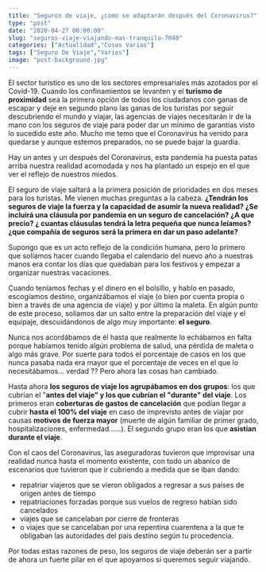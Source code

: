 ```yaml
---
title: "Seguros de viaje, ¿como se adaptarán después del Coronavirus?"
type: "post"
date: "2020-04-27 00:00:00"
slug: "seguros-viaje-viajando-mas-tranquilo-7040"
categories: ["Actualidad","Cosas Varias"]
tags: ["Seguro De Viaje","Varios"]
image: "post-background.jpg"
---
```


El sector turístico es uno de los sectores empresariales más azotados por el Covid-19. Cuando los confinamientos se levanten y el **turismo de proximidad** sea la primera opción de todos los ciudadanos con ganas de escapar y deje en segundo plano las ganas de los turistas por seguir descubriendo el mundo y viajar, las agencias de viajes necesitarán ir de la mano con los seguros de viaje para poder dar un mínimo de garantías visto lo sucedido este año. Mucho me temo que el Coronavirus ha venido para quedarse y aunque estemos preparados, no se puede bajar la guardia.  
  
Hay un antes y un después del Coronavirus, esta pandemia ha puesta patas arriba nuestra realidad acomodada y nos ha plantado un espejo en el que ver el reflejo de nuestros miedos.  
  
El seguro de viaje saltará a la primera posición de prioridades en dos meses para los turistas. Me vienen muchas preguntas a la cabeza. **¿Tendrán los seguros de viaje la fuerza y la capacidad de asumir la nueva realidad? ¿Se incluirá una cláusula por pandemia en un seguro de cancelación? ¿A que precio? ¿ cuantas cláusulas tendrá la letra pequeña que nunca leíamos? ¿que compañía de seguros será la primera en dar un paso adelante?**   
  
Supongo que es un acto reflejo de la condición humana, pero lo primero que solíamos hacer cuando llegaba el calendario del nuevo año a nuestras manos era contar los días que quedaban para los festivos y empezar a organizar nuestras vacaciones.  
  
Cuando teníamos fechas y el dinero en el bolsillo, y hablo en pasado, escogíamos destino, organizábamos el viaje (o bien por cuenta propia o bien a través de una agencia de viaje) y por último la maleta. En algún punto de este proceso, solíamos dar un salto entre la preparación del viaje y el equipaje, descuidándonos de algo muy importante: **el seguro**.  
  
Nunca nos acordábamos de él hasta que realmente lo echábamos en falta porque habíamos tenido algún problema de salud, una pérdida de maleta o algo más grave. Por suerte para todos el porcentaje de casos en los que nunca pasaba nada era mayor que el porcentaje de veces en el que lo necesitábamos... verdad ?? Pero ahora las cosas han cambiado.  
  
Hasta ahora **los seguros de viaje los agrupábamos en dos grupos**: los que cubrían el "**antes del viaje" y los que cubrían el "durante" del viaje**. Los primeros eran **coberturas de gastos de cancelación** que podían llegar a cubrir **hasta el 100% del viaje** en caso de imprevisto antes de viajar por causas **motivos de fuerza mayor** (muerte de algún familiar de primer grado, hospitalizaciones, enfermedad......). El segundo grupo eran los que  **asistían durante el viaje**.  
  
Con el caos del Coronavirus, las aseguradoras tuvieron que improvisar una realidad nunca hasta el momento existente, con todo un abanico de escenarios que tuvieron que ir cubriendo a medida que se iban dando:

- repatriar viajeros que se vieron obligados a regresar a sus países de origen antes de tiempo
- repatriaciones forzadas porque sus vuelos de regreso habían sido cancelados
- viajes que se cancelaban por cierre de fronteras
- o viajes que se cancelaban por una repentina cuarentena a la que te obligaban las autoridades del país destino según tu procedencia.

Por todas estas razones de peso, los seguros de viaje deberán ser a partir de ahora un fuerte pilar en el que apoyarnos si queremos seguir viajando.